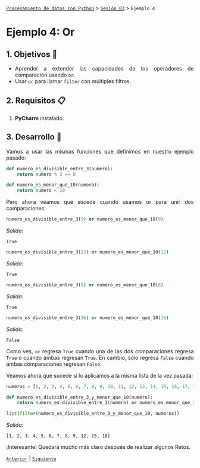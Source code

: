 [`Procesamiento de datos con Python`](../../Readme.md) > [`Sesión 03`](../Readme.md) > `Ejemplo 4`

# Ejemplo 4: Or

<div style="text-align: justify;">

## 1. Objetivos :dart:

- Aprender a extender las capacidades de los operadores de comparación usando `or`.
- Usar `or` para llamar `filter` con múltiples filtros.

## 2. Requisitos :clipboard:

1. **PyCharm** instalado.

## 3. Desarrollo :rocket:

Vamos a usar las mismas funciones que definimos en nuestro ejemplo pasado:

```python
def numero_es_divisible_entre_3(numero):
    return numero % 3 == 0

def numero_es_menor_que_10(numero):
    return numero < 10
```

Pero ahora veamos qué sucede cuando usamos or para unir dos comparaciones:

```python
numero_es_divisible_entre_3(9) or numero_es_menor_que_10(9)
```
*Salida:*
```
True
```

```python
numero_es_divisible_entre_3(12) or numero_es_menor_que_10(12)
```
*Salida:*
```
True
```

```python
numero_es_divisible_entre_3(8) or numero_es_menor_que_10(8)
```
*Salida:*
```
True
```

```python
numero_es_divisible_entre_3(16) or numero_es_menor_que_10(16)
```
*Salida:*
```
False
```

Como ves, `or` regresa `True` cuando una de las dos comparaciones regresa `True` o cuando ambas regresan `True`. En cambio, sólo regresa `False` cuando ambas comparaciones regresan `False`.

Veamos ahora qué sucede si lo aplicamos a la misma lista de la vez pasada:

```python
numeros = [1, 2, 3, 4, 5, 6, 7, 8, 9, 10, 11, 12, 13, 14, 15, 16, 17, 18, 19, 20]
```

```python
def numero_es_divisible_entre_3_y_menor_que_10(numero):    
    return numero_es_divisible_entre_3(numero) or numero_es_menor_que_10(numero)
```

```python
list(filter(numero_es_divisible_entre_3_y_menor_que_10, numeros))
```
*Salida:*
```
[1, 2, 3, 4, 5, 6, 7, 8, 9, 12, 15, 18]
```

¡Interesante! Quedará mucho más claro después de realizar algunos Retos.


[`Anterior`](../Readme.md) | [`Siguiente`](../Readme.md)

</div>